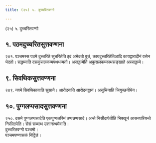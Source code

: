 ```yaml
---
title: (२५) ५. दुच्चरितवग्गो

---
```

(२५) ५. दुच्चरितवग्गो  


## १. पठमदुच्चरितसुत्तवण्णना

२४१. पञ्चमस्स पठमे दुच्चरिते सुचरितेति इदं अभेदतो वुत्तं, कायदुच्चरितेतिआदि कायद्वारादीनं वसेन भेदतो। सद्धम्माति दसकुसलकम्मपथधम्मतो। असद्धम्मेति अकुसलकम्मपथसङ्खाते अस्सद्धम्मे।  


## ९. सिवथिकसुत्तवण्णना

२४९. नवमे सिवथिकायाति सुसाने। आरोदनाति आरोदनट्ठानं। असुचिनाति जिगुच्छनीयेन।  


## १०. पुग्गलप्पसादसुत्तवण्णना

२५०. दसमे पुग्गलप्पसादेति एकपुग्गलस्मिं उप्पन्नप्पसादे। अन्ते निसीदापेतीति भिक्खूनं आसनपरियन्ते निसीदापेति। सेसं सब्बत्थ उत्तानत्थमेवाति।  
दुच्चरितवग्गो पञ्चमो।  
पञ्चमपण्णासकं निट्ठितं।  